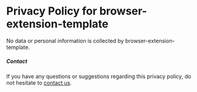 # Privacy Policy for browser-extension-template

No data or personal information is collected by browser-extension-template.

##### Contact

If you have any questions or suggestions regarding this privacy policy, do not hesitate to [contact us](https://github.com/bellingcat/auto-archiver-extension/issues/new).
